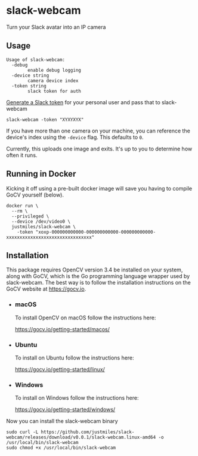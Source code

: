 # slack-webcam
Turn your Slack avatar into an IP camera

## Usage

    Usage of slack-webcam:
      -debug
        	enable debug logging
      -device string
        	camera device index
      -token string
        	slack token for auth
          
[Generate a Slack token](https://api.slack.com/custom-integrations/legacy-tokens) for your personal user and pass that to slack-webcam

    slack-webcam -token "XYXYXYX"

If you have more than one camera on your machine, you can reference the device's index using the `-device` flag. This defaults to `0`.

Currently, this uploads one image and exits. It's up to you to determine how often it runs.


## Running in Docker
Kicking it off using a pre-built docker image will save you having to compile GoCV yourself (below).

    docker run \
      --rm \
      --privileged \
      --device /dev/video0 \
      justmiles/slack-webcam \
        -token "xoxp-000000000000-000000000000-000000000000-xxxxxxxxxxxxxxxxxxxxxxxxxxxxxxxx"

## Installation
This package requires OpenCV version 3.4 be installed on your system, along with GoCV, which is the Go programming language wrapper used by slack-webcam. The best way is to follow the installation instructions on the GoCV website at https://gocv.io.

- ### macOS
  To install OpenCV on macOS follow the instructions here:

  https://gocv.io/getting-started/macos/

- ### Ubuntu
  To install on Ubuntu follow the instructions here:

  https://gocv.io/getting-started/linux/

- ### Windows
  To install on Windows follow the instructions here:

  https://gocv.io/getting-started/windows/

Now you can install the slack-webcam binary

    sudo curl -L https://github.com/justmiles/slack-webcam/releases/download/v0.0.1/slack-webcam.linux-amd64 -o /usr/local/bin/slack-webcam
    sudo chmod +x /usr/local/bin/slack-webcam
